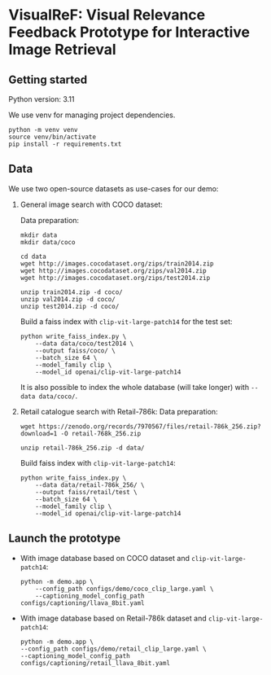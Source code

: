 # VisualReF: Visual Relevance Feedback Prototype for Interactive Image Retrieval

## Getting started

Python version: 3.11

We use venv for managing project dependencies.

```
python -m venv venv
source venv/bin/activate
pip install -r requirements.txt
```

## Data

We use two open-source datasets as use-cases for our demo:

1. General image search with COCO dataset:

    Data preparation: 
    ```
    mkdir data
    mkdir data/coco

    cd data
    wget http://images.cocodataset.org/zips/train2014.zip
    wget http://images.cocodataset.org/zips/val2014.zip
    wget http://images.cocodataset.org/zips/test2014.zip

    unzip train2014.zip -d coco/
    unzip val2014.zip -d coco/
    unzip test2014.zip -d coco/
    ```

    Build a faiss index with `clip-vit-large-patch14` for the test set:
    ```
    python write_faiss_index.py \
        --data data/coco/test2014 \
        --output faiss/coco/ \
        --batch_size 64 \
        --model_family clip \
        --model_id openai/clip-vit-large-patch14
    ```

    It is also possible to index the whole database (will take longer) with `--data data/coco/`.

2. Retail catalogue search with Retail-786k:
    Data preparation:
    ```
    wget https://zenodo.org/records/7970567/files/retail-786k_256.zip?download=1 -O retail-768k_256.zip

    unzip retail-786k_256.zip -d data/
    ```

    Build faiss index with `clip-vit-large-patch14`:
    ```
    python write_faiss_index.py \
        --data data/retail-786k_256/ \
        --output faiss/retail/test \
        --batch_size 64 \
        --model_family clip \
        --model_id openai/clip-vit-large-patch14
    ```

## Launch the prototype

- With image database based on COCO dataset and `clip-vit-large-patch14`:
    ```
    python -m demo.app \
        --config_path configs/demo/coco_clip_large.yaml \
        --captioning_model_config_path configs/captioning/llava_8bit.yaml 
    ```

- With image database based on Retail-786k dataset and `clip-vit-large-patch14`:
    ```
    python -m demo.app \
    --config_path configs/demo/retail_clip_large.yaml \
    --captioning_model_config_path configs/captioning/retail_llava_8bit.yaml 
    ```
